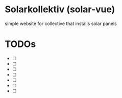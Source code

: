 # Solarkollektiv (solar-vue)

simple website for collective that installs solar panels


# TODOs
- [ ] 
- [ ] 
- [ ] 
- [ ] 
- [ ] 
- [ ] 
- [ ] 